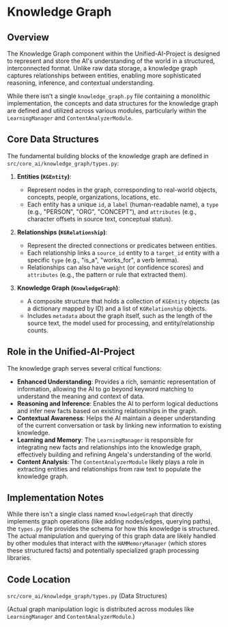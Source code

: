 # Knowledge Graph

## Overview

The Knowledge Graph component within the Unified-AI-Project is designed to represent and store the AI's understanding of the world in a structured, interconnected format. Unlike raw data storage, a knowledge graph captures relationships between entities, enabling more sophisticated reasoning, inference, and contextual understanding.

While there isn't a single `knowledge_graph.py` file containing a monolithic implementation, the concepts and data structures for the knowledge graph are defined and utilized across various modules, particularly within the `LearningManager` and `ContentAnalyzerModule`.

## Core Data Structures

The fundamental building blocks of the knowledge graph are defined in `src/core_ai/knowledge_graph/types.py`:

1.  **Entities (`KGEntity`)**:
    *   Represent nodes in the graph, corresponding to real-world objects, concepts, people, organizations, locations, etc.
    *   Each entity has a unique `id`, a `label` (human-readable name), a `type` (e.g., "PERSON", "ORG", "CONCEPT"), and `attributes` (e.g., character offsets in source text, conceptual status).

2.  **Relationships (`KGRelationship`)**:
    *   Represent the directed connections or predicates between entities.
    *   Each relationship links a `source_id` entity to a `target_id` entity with a specific `type` (e.g., "is_a", "works_for", a verb lemma).
    *   Relationships can also have `weight` (or confidence scores) and `attributes` (e.g., the pattern or rule that extracted them).

3.  **Knowledge Graph (`KnowledgeGraph`)**:
    *   A composite structure that holds a collection of `KGEntity` objects (as a dictionary mapped by ID) and a list of `KGRelationship` objects.
    *   Includes `metadata` about the graph itself, such as the length of the source text, the model used for processing, and entity/relationship counts.

## Role in the Unified-AI-Project

The knowledge graph serves several critical functions:

-   **Enhanced Understanding**: Provides a rich, semantic representation of information, allowing the AI to go beyond keyword matching to understand the meaning and context of data.
-   **Reasoning and Inference**: Enables the AI to perform logical deductions and infer new facts based on existing relationships in the graph.
-   **Contextual Awareness**: Helps the AI maintain a deeper understanding of the current conversation or task by linking new information to existing knowledge.
-   **Learning and Memory**: The `LearningManager` is responsible for integrating new facts and relationships into the knowledge graph, effectively building and refining Angela's understanding of the world.
-   **Content Analysis**: The `ContentAnalyzerModule` likely plays a role in extracting entities and relationships from raw text to populate the knowledge graph.

## Implementation Notes

While there isn't a single class named `KnowledgeGraph` that directly implements graph operations (like adding nodes/edges, querying paths), the `types.py` file provides the schema for how this knowledge is structured. The actual manipulation and querying of this graph data are likely handled by other modules that interact with the `HAMMemoryManager` (which stores these structured facts) and potentially specialized graph processing libraries.

## Code Location

`src/core_ai/knowledge_graph/types.py` (Data Structures)

(Actual graph manipulation logic is distributed across modules like `LearningManager` and `ContentAnalyzerModule`.)
